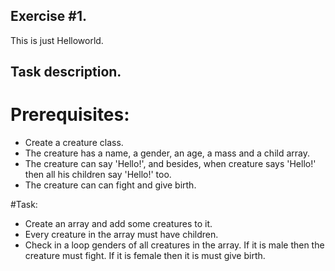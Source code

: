 ## Exercise #1.  

This is just Helloworld. 

## Task description.

# Prerequisites:

* Create a creature class.
* The creature has a name, a gender, an age, a mass and a child array.
* The creature can say 'Hello!', and besides, when creature says 'Hello!' then all his children say 'Hello!' too.
* The creature can can fight and give birth.       

#Task:

* Create an array and add some creatures to it.
* Every creature in the array must have children.
* Check in a loop genders of all creatures in the array. If it is male then the creature must fight. If it is female then it is must give birth.
